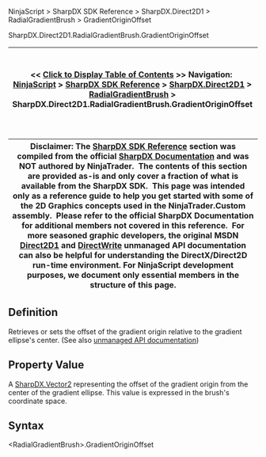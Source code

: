 ﻿
NinjaScript \> SharpDX SDK Reference \> SharpDX.Direct2D1 \> RadialGradientBrush \> GradientOriginOffset

SharpDX.Direct2D1\.RadialGradientBrush.GradientOriginOffset

| \<\< [Click to Display Table of Contents](sharpdx_direct2d1_radialgradientbrush_gradientoriginoffset.md) \>\> **Navigation:**     [NinjaScript](ninjascript.md) \> [SharpDX SDK Reference](sharpdx_sdk_reference.md) \> [SharpDX.Direct2D1](sharpdx_direct2d1.md) \> [RadialGradientBrush](sharpdx_direct2d1_radialgradientbrush.md) \> SharpDX.Direct2D1\.RadialGradientBrush.GradientOriginOffset | [Previous page](sharpdx_direct2d1_radialgradientbrush_center.md) [Return to chapter overview](sharpdx_direct2d1_radialgradientbrush.md) [Next page](sharpdx_direct2d1_radialgradientbrush_gradientstopcollection.md) |
| --- | --- |

| Disclaimer: The [SharpDX SDK Reference](sharpdx_sdk_reference.md) section was compiled from the official [SharpDX Documentation](http://sharpdx.org/) and was NOT authored by NinjaTrader.  The contents of this section are provided as\-is and only cover a fraction of what is available from the SharpDX SDK.  This page was intended only as a reference guide to help you get started with some of the 2D Graphics concepts used in the NinjaTrader.Custom assembly.  Please refer to the official SharpDX Documentation for additional members not covered in this reference.  For more seasoned graphic developers, the original MSDN [Direct2D1](https://msdn.microsoft.com/en-us/library/windows/desktop/dd370990.aspx) and [DirectWrite](https://msdn.microsoft.com/en-us/library/windows/desktop/dd368038.aspx) unmanaged API documentation can also be helpful for understanding the DirectX/Direct2D run\-time environment. For NinjaScript development purposes, we document only essential members in the structure of this page. |
| --- |

## Definition
Retrieves or sets the offset of the gradient origin relative to the gradient ellipse's center. 
(See also [unmanaged API documentation](https://msdn.microsoft.com/en-us/library/dd371535.aspx))
 
## Property Value
A [SharpDX.Vector2](sharpdx_vector2.md) representing the offset of the gradient origin from the center of the gradient ellipse. This value is expressed in the brush's coordinate space.
 
## Syntax
\<RadialGradientBrush\>.GradientOriginOffset
